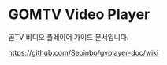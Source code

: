 GOMTV Video Player
==================

곰TV 비디오 플레이어 가이드 문서입니다.

https://github.com/Seoinbo/gvplayer-doc/wiki
